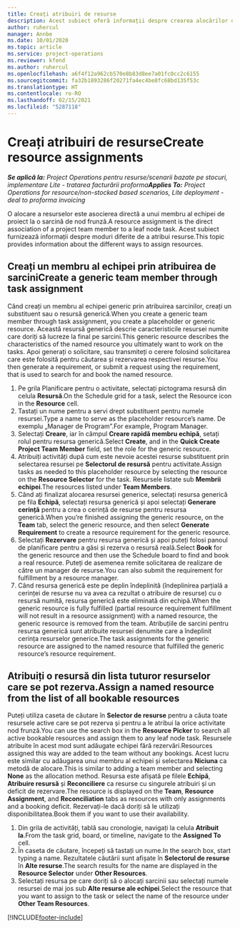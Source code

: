 ```yaml
---
title: Creați atribuiri de resurse
description: Acest subiect oferă informații despre crearea alocărilor de resurse generice și denumite.
author: ruhercul
manager: Annbe
ms.date: 10/01/2020
ms.topic: article
ms.service: project-operations
ms.reviewer: kfend
ms.author: ruhercul
ms.openlocfilehash: a6f4f12a962cb570e8b83d8ee7a01fc0cc2c6155
ms.sourcegitcommit: fa32b1893286f20271fa4ec4be8fc68bd135f53c
ms.translationtype: HT
ms.contentlocale: ro-RO
ms.lasthandoff: 02/15/2021
ms.locfileid: "5287118"
---
```

# <a name="create-resource-assignments"></a><span data-ttu-id="da926-103">Creați atribuiri de resurse</span><span class="sxs-lookup"><span data-stu-id="da926-103">Create resource assignments</span></span>

<span data-ttu-id="da926-104">_**Se aplică la:** Project Operations pentru resurse/scenarii bazate pe stocuri, implementare Lite - tratarea facturării proforma_</span><span class="sxs-lookup"><span data-stu-id="da926-104">_**Applies To:** Project Operations for resource/non-stocked based scenarios, Lite deployment - deal to proforma invoicing_</span></span>


<span data-ttu-id="da926-105">O alocare a resurselor este asocierea directă a unui membru al echipei de proiect la o sarcină de nod frunză.</span><span class="sxs-lookup"><span data-stu-id="da926-105">A resource assignment is the direct association of a project team member to a leaf node task.</span></span> <span data-ttu-id="da926-106">Acest subiect furnizează informații despre moduri diferite de a atribui resurse.</span><span class="sxs-lookup"><span data-stu-id="da926-106">This topic provides information about the different ways to assign resources.</span></span>

## <a name="create-a-generic-team-member-through-task-assignment"></a><span data-ttu-id="da926-107">Creați un membru al echipei prin atribuirea de sarcini</span><span class="sxs-lookup"><span data-stu-id="da926-107">Create a generic team member through task assignment</span></span>


<span data-ttu-id="da926-108">Când creați un membru al echipei generic prin atribuirea sarcinilor, creați un substituent sau o resursă generică.</span><span class="sxs-lookup"><span data-stu-id="da926-108">When you create a generic team member through task assignment, you create a placeholder or generic resource.</span></span> <span data-ttu-id="da926-109">Această resursă generică descrie caracteristicile resursei numite care doriți să lucreze la final pe sarcini.</span><span class="sxs-lookup"><span data-stu-id="da926-109">This generic resource describes the characteristics of the named resource you ultimately want to work on the tasks.</span></span> <span data-ttu-id="da926-110">Apoi generați o solicitare, sau transmiteți o cerere folosind solicitarea care este folosită pentru căutarea și rezervarea respectivei resurse.</span><span class="sxs-lookup"><span data-stu-id="da926-110">You then generate a requirement, or submit a request using the requirement, that is used to search for and book the named resource.</span></span>

1. <span data-ttu-id="da926-111">Pe grila Planificare pentru o activitate, selectați pictograma resursă din celula **Resursă**.</span><span class="sxs-lookup"><span data-stu-id="da926-111">On the Schedule grid for a task, select the Resource icon in the **Resource** cell.</span></span>
2. <span data-ttu-id="da926-112">Tastați un nume pentru a servi drept substituent pentru numele resursei.</span><span class="sxs-lookup"><span data-stu-id="da926-112">Type a name to serve as the placeholder resource’s name.</span></span> <span data-ttu-id="da926-113">De exemplu „Manager de Program”.</span><span class="sxs-lookup"><span data-stu-id="da926-113">For example, Program Manager.</span></span>
3. <span data-ttu-id="da926-114">Selectați **Creare**, iar în câmpul **Creare rapidă membru echipă**, setați rolul pentru resursa generică.</span><span class="sxs-lookup"><span data-stu-id="da926-114">Select **Create**, and in the **Quick Create Project Team Member** field, set the role for the generic resource.</span></span>
4. <span data-ttu-id="da926-115">Atribuiți activități după cum este nevoie acestei resurse substituent prin selectarea resursei pe **Selectorul de resursă** pentru activitate.</span><span class="sxs-lookup"><span data-stu-id="da926-115">Assign tasks as needed to this placeholder resource by selecting the resource on the **Resource Selector** for the task.</span></span> <span data-ttu-id="da926-116">Resursele listate sub **Membrii echipei**.</span><span class="sxs-lookup"><span data-stu-id="da926-116">The resources listed under **Team Members**.</span></span>
5. <span data-ttu-id="da926-117">Când ați finalizat alocarea resursei generice, selectați resursa generică pe fila **Echipă**, selectați resursa generică și apoi selectați **Generare cerință** pentru a crea o cerință de resurse pentru resursa generică.</span><span class="sxs-lookup"><span data-stu-id="da926-117">When you’re finished assigning the generic resource, on the **Team** tab, select the generic resource, and then select **Generate Requirement** to create a resource requirement for the generic resource.</span></span>
6. <span data-ttu-id="da926-118">Selectați **Rezervare** pentru resursa generică și apoi puteți folosi panoul de planificare pentru a găsi și rezerva o resursă reală.</span><span class="sxs-lookup"><span data-stu-id="da926-118">Select **Book** for the generic resource and then use the Schedule board to find and book a real resource.</span></span> <span data-ttu-id="da926-119">Puteți de asemenea remite solicitarea de realizare de către un manager de resurse.</span><span class="sxs-lookup"><span data-stu-id="da926-119">You can also submit the requirement for fulfillment by a resource manager.</span></span>
7. <span data-ttu-id="da926-120">Când resursa generică este pe deplin îndeplinită (îndeplinirea parțială a cerinței de resurse nu va avea ca rezultat o atribuire de resurse) cu o resursă numită, resursa generică este eliminată din echipă.</span><span class="sxs-lookup"><span data-stu-id="da926-120">When the generic resource is fully fulfilled (partial resource requirement fulfillment will not result in a resource assignment) with a named resource, the generic resource is removed from the team.</span></span> <span data-ttu-id="da926-121">Atribuțiile de sarcini pentru resursa generică sunt atribuite resursei denumite care a îndeplinit cerința resurselor generice.</span><span class="sxs-lookup"><span data-stu-id="da926-121">The task assignments for the generic resource are assigned to the named resource that fulfilled the generic resource’s resource requirement.</span></span>

## <a name="assign-a-named-resource-from-the-list-of-all-bookable-resources"></a><span data-ttu-id="da926-122">Atribuiți o resursă din lista tuturor resurselor care se pot rezerva.</span><span class="sxs-lookup"><span data-stu-id="da926-122">Assign a named resource from the list of all bookable resources</span></span>

<span data-ttu-id="da926-123">Puteți utiliza caseta de căutare în **Selector de resurse** pentru a căuta toate resursele active care se pot rezerva și pentru a le atribui la orice activitate nod frunză.</span><span class="sxs-lookup"><span data-stu-id="da926-123">You can use the search box in the **Resource Picker** to search all active bookable resources and assign them to any leaf node task.</span></span> <span data-ttu-id="da926-124">Resursele atribuite în acest mod sunt adăugate echipei fără rezervări.</span><span class="sxs-lookup"><span data-stu-id="da926-124">Resources assigned this way are added to the team without any bookings.</span></span> <span data-ttu-id="da926-125">Acest lucru este similar cu adăugarea unui membru al echipei și selectarea **Niciuna** ca metodă de alocare.</span><span class="sxs-lookup"><span data-stu-id="da926-125">This is similar to adding a team member and selecting **None** as the allocation method.</span></span> <span data-ttu-id="da926-126">Resursa este afișată pe filele **Echipă**, **Atribuire resursă** și **Reconciliere** ca resurse cu singurele atribuiri și un deficit de rezervare.</span><span class="sxs-lookup"><span data-stu-id="da926-126">The resource is displayed on the **Team**, **Resource Assignment**, and **Reconciliation** tabs as resources with only assignments and a booking deficit.</span></span> <span data-ttu-id="da926-127">Rezervați-le dacă doriți să le utilizați disponibilitatea.</span><span class="sxs-lookup"><span data-stu-id="da926-127">Book them if you want to use their availability.</span></span>

1. <span data-ttu-id="da926-128">Din grila de activități, tablă sau cronologie, navigați la celula **Atribuit la**.</span><span class="sxs-lookup"><span data-stu-id="da926-128">From the task grid, board, or timeline, navigate to the **Assigned To** cell.</span></span>
2. <span data-ttu-id="da926-129">În caseta de căutare, începeți să tastați un nume.</span><span class="sxs-lookup"><span data-stu-id="da926-129">In the search box, start typing a name.</span></span> <span data-ttu-id="da926-130">Rezultatele căutării sunt afișate în **Selectorul de resurse** în **Alte resurse**.</span><span class="sxs-lookup"><span data-stu-id="da926-130">The search results for the name are displayed in the **Resource Selector** under **Other Resources**.</span></span>
3. <span data-ttu-id="da926-131">Selectați resursa pe care doriți să o alocați sarcinii sau selectați numele resursei de mai jos sub **Alte resurse ale echipei**.</span><span class="sxs-lookup"><span data-stu-id="da926-131">Select the resource that you want to assign to the task or select the name of the resource under **Other Team Resources**.</span></span>


[!INCLUDE[footer-include](../includes/footer-banner.md)]